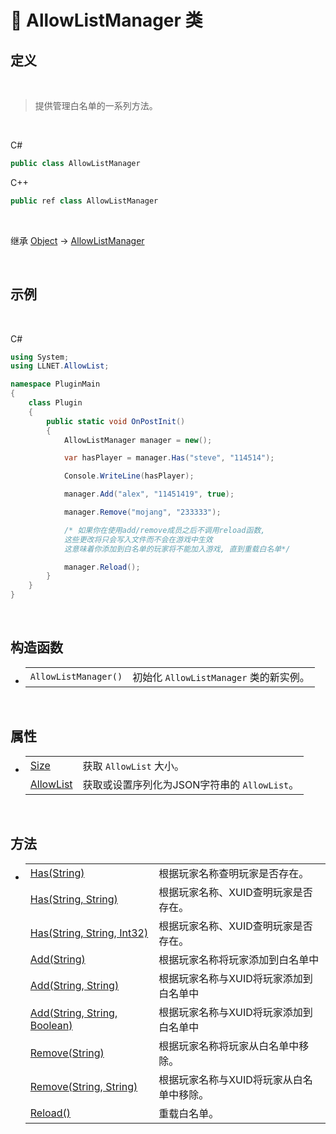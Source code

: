 # 🔖 AllowListManager 类

## 定义

<br>

> 提供管理白名单的一系列方法。

<br>

C#
```cs
public class AllowListManager
```
C++
```cpp
public ref class AllowListManager
```
<br>

继承 [Object](https://docs.microsoft.com/zh-cn/DotNET/api/system.object) → [AllowListManager](AllowListManager)
   
<br>

## 示例

<br>


C#
```cs
using System;
using LLNET.AllowList;

namespace PluginMain
{
    class Plugin
    {
        public static void OnPostInit()
        {
            AllowListManager manager = new();

            var hasPlayer = manager.Has("steve", "114514");

            Console.WriteLine(hasPlayer);

            manager.Add("alex", "11451419", true);

            manager.Remove("mojang", "233333");

            /* 如果你在使用add/remove成员之后不调用reload函数,
            这些更改将只会写入文件而不会在游戏中生效
            这意味着你添加到白名单的玩家将不能加入游戏, 直到重载白名单*/

            manager.Reload();
        }
    }
}
```

<br>

## 构造函数
- 
    |||
    |-|-|
    |`AllowListManager()`|初始化 `AllowListManager` 类的新实例。|

<br>

##  属性
- 
    |||
    |-|-|
    |[Size](Properties/Size)|获取 `AllowList` 大小。|
    |[AllowList](Properties/AllowList)|获取或设置序列化为JSON字符串的 `AllowList`。|

<br>

##  方法
- 
    |||
    |-|-|
    |[Has(String)](Method/Has)|根据玩家名称查明玩家是否存在。|
    |[Has(String, String)](Method/Has)|根据玩家名称、XUID查明玩家是否存在。|
    |[Has(String, String, Int32)](Method/Has)|根据玩家名称、XUID查明玩家是否存在。|
    |[Add(String)](Method/Add)|根据玩家名称将玩家添加到白名单中|
    |[Add(String, String)](Method/Add)|根据玩家名称与XUID将玩家添加到白名单中|
    |[Add(String, String, Boolean)](Method/Add)|根据玩家名称与XUID将玩家添加到白名单中|
    |[Remove(String)](Method/Remove)|根据玩家名称将玩家从白名单中移除。|
    |[Remove(String, String)](Method/Remove)|根据玩家名称与XUID将玩家从白名单中移除。|
    |[Reload()](Method/Reload)|重载白名单。|


